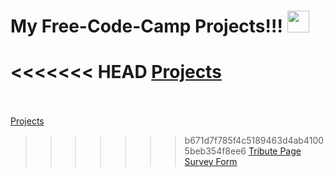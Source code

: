 # My Free-Code-Camp Projects!!! <img src="https://user-images.githubusercontent.com/76929974/125454882-6474abef-08a7-48e0-b78c-b59f1a46c878.png" width="35">

<<<<<<< HEAD
<a href="https://lakshmikant-2001.github.io/Free-Code-Camp">Projects</a><br><br>
=======
<a href="https://lakshmikant-2001.github.io/Free-Code-Camp">Projects</a><br>
>>>>>>> b671d7f785f4c5189463d4ab41005beb354f8ee6
<a href="https://lakshmikant-2001.github.io/Free-Code-Camp/Tribute-Page.html">Tribute Page</a><br>
<a href="https://lakshmikant-2001.github.io/Free-Code-Camp/Survey-Form.html">Survey Form</a>
